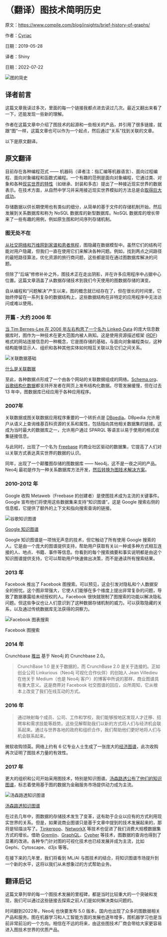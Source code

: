 # （翻译）图技术简明历史

原文：https://www.compile.com/blog/insights/brief-history-of-graphs/

作者：[Cyriac](https://www.compile.com/blog/author/cyriac/)

日期：2019-05-28

译者：Shiny

日期：2022-07-22

![图的简史](brief-history-of-graphs/1556533927-history-of-graphs-2.jpg)

## 译者前言

这篇文章我读过多次，里面的每一个链接我都点进去读过几次。最近又翻出来看了一下，还能发现一些新的理解。

作者在这篇文章中介绍了图技术的起源和一些相关的产品，并引用了很多链接，就跟“图”一样，这篇文章也可以作为一个起点，然后通过“关系”找到关联的文章。

以下是原文翻译。

## 原文翻译

目前存在各种编程范式 —— 机器码（译者注：指汇编等机器语言）、面向过程编程、面向对象编程和函数式编程。一个有趣的范例是面向对象编程，它通过类、对象和各种[现实世界的特性](https://en.wikipedia.org/wiki/Object-oriented_programming#Features)（如继承、封装和多态）提出了一种接近现实世界的数据表示。在技术方面，从自然中学习并采用接近现实世界模拟的方法总是会[取得巨大成功](https://www.youtube.com/watch?v=Ascql_RoeBU)。

存储数据以供长期使用也有类似的细分，从简单的基于文件的存储机制开始，然后发展到关系数据库和称为 NoSQL 数据库的新型数据库。NoSQL 数据库的增长带来了一些有趣的用例，例如原生图和时间序列存储机制。

### 图无处不在

[从社交网络和万维网到家谱和患者旅程](https://dbs.uni-leipzig.de/file/GRADOOP-April2019.pdf#page=5)，图隐藏在数据模型中。虽然它们的结构可能对用户隐藏，但我们一直在使用它们来解决各种问题。例如，找到两点之间路径的最短路径算法，优化资源的旅行商问题，这些都是现在通过图数据库解决的问题。

但除了“后端”修修补补之外，图技术正在走出阴影，并在许多应用程序中占据中心位置。这篇文章涵盖了从数据存储技术到我们今天使用的图数据存储的演变。

自从编程和“问题解决”产生以来，图的概念就已经存在了，但在很长的时间里，它始终停留在一系列复杂的数据结构上，这些数据结构在非特定的应用程序中无法访问或难以使用。

### 开篇 - 大约 2006 年

[当 Tim Bernes-Lee 在 2006 年左右构思了一个名为 Linked-Data](https://www.w3.org/DesignIssues/LinkedData.html) 的庞大信息数据库时，图作为一种技术在更大范围内被人熟知。这是使用资源描述框架 ([RDF](https://en.wikipedia.org/wiki/Resource_Description_Framework)) 格式的网站连接信息的一种概念，它是图存储的基础，与面向对象编程类似，这种结构能够显示人、组织和各种其他实体如何相互关联以及它们之间关系。

![关联数据基础](brief-history-of-graphs/1556183387-linked-data-knowledge.jpg)

[什么是关联数据](https://wordlift.io/blog/en/entity/linked-data/)

至此，各种数据点形成了一个由各个网站的关联数据组成的网络。[Schema.org](https://schema.org/)、[谷歌结构化数据](https://developers.google.com/search/docs/guides/intro-structured-data)都支持开发者在网页上发布结构化数据。尽管发展缓慢，但在过去 13 年中，图数据库已经应用于各种应用程序。

### 2007年

关联数据或图关联数据应用程序重要的一个转折点是 [DBpedia](https://wiki.dbpedia.org/)。DBpedia 允许用户从语义上查询维基百科资源的关系和属性，包括指向其他相关数据集的链接。这成为当时最大的数据库之一，允许用户通过 SPARQL 等语言以易于使用的格式收集链接信息。

与此同时，出现了一个名为 [Freebase](https://en.wikipedia.org/wiki/Freebase) 的商业社区驱动的数据集，它提高了人们对以关联方式表达真实世界的数据的认识。

同年，出现了一个颠覆图存储的图数据库 —— Neo4j，这不是一夜之间的产品。Neo4j 最初是作为一种关系数据库方法开发，[然后转换为图技术解决方案](https://neo4j.com/blog/evolution-neo4j-native-graph-database/)。

### 2010-2012 年

Google 收购 Metaweb（Freebase 的创建者）是使图技术成为主流的关键事件。Google 宣布他们将使用这些数据集来支持“知识图谱”。这是 Google 搜索右侧的信息框，它提供了额外的上下文和指向搜索查询的链接。

![谷歌知识图谱](brief-history-of-graphs/1556607174-marie-curie.jpg)

[Google 知识图谱](https://searchengineland.com/google-launches-knowledge-graph-121585)

Google 知识图谱是一项悄无声息的技术，但它触动了所有使用 Google 搜索的人。它是由一个庞大的图谱提供支持，帮助用户获取有关以一种或多种方式相互连接的人、地点、书籍、事件等信息。你看到的每个搜索摘要和事实说明都是由这个知识图谱提供支持，它可以帮助用户快速做出决策，而不是通读所有搜索结果。

### 2013 年

Facebook 推出了 Facebook 图搜索。可以预见，这会引发对隐私和个人数据安全的担忧。这个图非常强大，它使人们能够在多个维度上提出非常复杂的问题，导致了数据暴露给未经授权的人。Facebook 很快就限制了图搜索的功能以解决隐私问题。但这些争议也让人们意识到了这种数据存储机制的威力。可以获取隐藏的关系，以及通过传统数据库无法获得的洞察力。

![Facebook 图表搜索](brief-history-of-graphs/1556183457-preview-full-Facebook_Graph_Search.jpg)

Facebook 图搜索

### 2014 年

Crunchbase [推出](https://neo4j.com/blog/congratulations-crunchbase/) 基于 Neo4j 的 Crunchbase 2.0。

> CrunchBase 1.0 是关于数据的，而 CrunchBase 2.0 是关于连接的。正如创业公司 Linkurious（Neo4j 可视化合作伙伴）的创始人 Jean Villedieu 在他关于 Medium（也是 Neo4j 客户）的博客中所说的那样，商业图谱具有重大意义。这是商界对 Facebook 社交图谱的回应，众所周知，它从根本上改变了我们在线互动的方式。

### 2016 年

> 通过映射每个成员、公司、工作和学校，我们能够按地区发现人才迁移、招聘率和需求技能等趋势。这些见解帮助我们以新的方式将人们与经济机会联系起来。通过与世界各地的政府和组织合作，我们帮助他们更好地将人们与机会联系起来。

微软收购领英。网络上约有 6 亿专业人士生成了一张庞大的[经济图谱](https://economicgraph.linkedin.com/)，此次收购再次证明了图技术力量的有效性。

### 2017 年

更大的组织和公司开始采用图技术，特别是知识图谱。[汤森路透公布了他们的知识图谱](https://developers.refinitiv.com/tr-knowledge-graph/tr-knowledge-graph-feed-api-beta/learning?content=48179&type=learning_material_item)，标志着使用基于图的数据为金融服务市场提供动力成为主流。

![汤森路透知识图谱](brief-history-of-graphs/1556183520-preview-full-4b49b62df4a6b0a4f6e21a183af65d15.jpg)

[汤森路透知识图谱](https://www.thomsonreuters.com/en/press-releases/2017/october/thomson-reuters-launches-first-of-its-kind-knowledge-graph-feed.html)

在过去几年中，图数据的存储技术发生了变革，这有助于企业以应有的方式利用现实世界的关系。但是，如果说商业图谱只是基于文章中提到的技术发展起来的，那将是轻描淡写了。[Tinkerpop](https://tinkerpop.apache.org/)、[NetworkX](https://networkx.github.io/) 等技术也促进了我们消费大规模数据集方式的增长。借助 [Gremlin](https://tinkerpop.apache.org/gremlin.html)、[GraphQL](https://graphql.org/)、[Cypher](https://neo4j.com/developer/cypher-query-language/) 等技术，图数据的查询也得到了显著的改进。各种专门针对图的可视化技术也已经发展并成为主流，比如 Gephi、Cytoscape、d3js 等等。

在接下来的几年里，我们将看到 ML/AI 与图技术的结合，将知识图谱市场提升到一个新的水平，这将以我们从未想象过的方式帮助业务。

## 翻译后记

这篇文章列举的每一个图技术发展的里程碑，都是当时比较重大的一个突破和发现，我们可以通过这些链接去探索之前人们是如何解决类似问题的。

时间翻到2022年，Neo4j 也快要发布 5.0 版本，国内也出现了众多的图数据相关产品和服务。图在机器学习和人工智能方面的发展也逐年增多，图机器学习也是当前非常前沿的一个方向。相信在不远的将来，由这些图技术厂商会带给大家更容易进入图技术世界的优质产品。